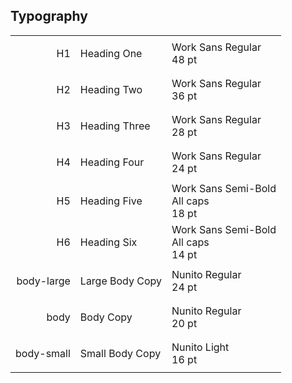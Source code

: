 ## Typography
| | | |
|-------------------:|:------------------------|:-----------------|
|<p class="h1">H1 </p>| <p class="h1">Heading One </p> | Work Sans Regular <br>48 pt
|<p class="h2">H2 </p>|<p class="h2"> Heading Two </p> | Work Sans Regular <br>36 pt
|<p class="h3">H3 </p>| <p class="h3">Heading Three </p> | Work Sans Regular <br>28 pt
|<p class="h4">H4 </p>| <p class="h4">Heading Four </p> | Work Sans Regular <br>24 pt
|<p class="h5">H5 </p>| <p class="h5">Heading Five </p> | Work Sans Semi-Bold <br> All caps<br>18 pt 
|<p class="h6">H6 </p>| <p class="h6">Heading Six </p> | Work Sans Semi-Bold <br> All caps<br>14 pt 
|<p class="body-large">body-large</p> | <p class="body-large">Large Body Copy </p> | Nunito Regular <br>24 pt
|<p class="body">body</p> | <p class="body">Body Copy </p> | Nunito Regular <br>20 pt
|<p class="body-small"> body-small</p> | <p class="body-small">Small Body Copy </p> | Nunito Light <br>16 pt
